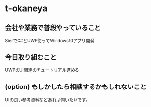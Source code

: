 # t-okaneya

## 会社や業務で普段やっていること
SierでC#とUWP使ってWindows10アプリ開発

## 今日取り組むこと
UWPのUI関連のチュートリアル進める

## (option) もしかしたら相談するかもしれないこと
UIの良い参考資料などあれば伺いたいです。

